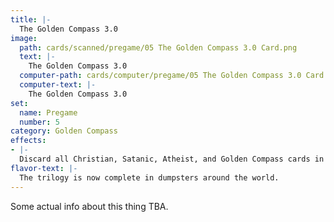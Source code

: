```yaml
---
title: |-
  The Golden Compass 3.0
image: 
  path: cards/scanned/pregame/05 The Golden Compass 3.0 Card.png
  text: |-
    The Golden Compass 3.0
  computer-path: cards/computer/pregame/05 The Golden Compass 3.0 Card.png
  computer-text: |-
    The Golden Compass 3.0
set:
  name: Pregame
  number: 5
category: Golden Compass
effects: 
- |-
  Discard all Christian, Satanic, Atheist, and Golden Compass cards in play or any player's hand.
flavor-text: |-
  The trilogy is now complete in dumpsters around the world.
---
```

Some actual info about this thing TBA.
